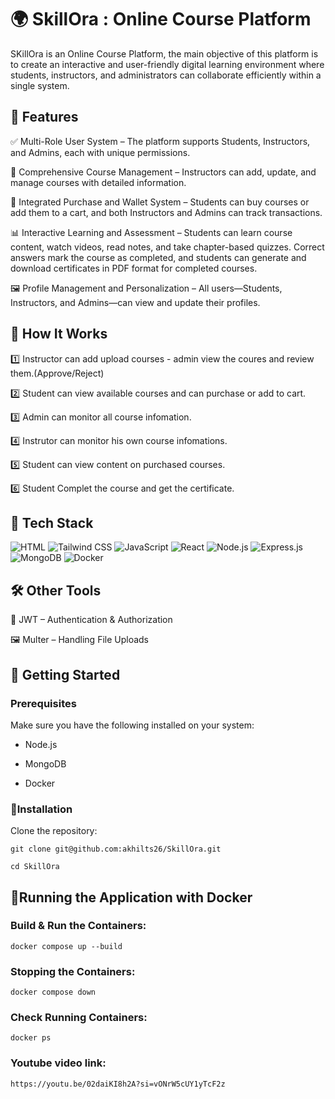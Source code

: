 # 🌍 SkillOra : Online Course Platform

SKillOra is an Online Course Platform, the main objective of this platform is to create an interactive and user-friendly digital learning environment where students, instructors, and administrators can collaborate efficiently within a single system.

## 🌟 Features

✅ Multi-Role User System – The platform supports Students, Instructors, and Admins, each with unique permissions.

💬 Comprehensive Course Management – Instructors can add, update, and manage courses with detailed information.

🎯 Integrated Purchase and Wallet System – Students can buy courses or add them to a cart, and both Instructors and Admins can track transactions.

📊 Interactive Learning and Assessment – Students can learn course content, watch videos, read notes, and take chapter-based quizzes. Correct answers mark the course as completed, and students can generate and download certificates in PDF format for completed courses.

🖼️ Profile Management and Personalization – All users—Students, Instructors, and Admins—can view and update their profiles.




## 🚀 How It Works

1️⃣ Instructor can add upload courses - admin view the coures and review them.(Approve/Reject)

2️⃣ Student can view available courses and can purchase or add to cart.

3️⃣ Admin can monitor all course infomation.

4️⃣ Instrutor can monitor his own course infomations.

5️⃣ Student can view content on purchased courses.

6️⃣ Student Complet the course and get the certificate.




## 📌 Tech Stack

![HTML](https://img.shields.io/badge/-HTML-E34F26?style=flat-square&logo=HTML5&logoColor=white)
![Tailwind CSS](https://img.shields.io/badge/-TailwindCSS-38B2AC?style=flat-square&logo=TailwindCSS&logoColor=white)
![JavaScript](https://img.shields.io/badge/-JavaScript-F7DF1E?style=flat-square&logo=JavaScript&logoColor=black)
![React](https://img.shields.io/badge/-React-61DAFB?style=flat-square&logo=React&logoColor=black)
![Node.js](https://img.shields.io/badge/-Node.js-339933?style=flat-square&logo=Node.js&logoColor=white)
![Express.js](https://img.shields.io/badge/-Express.js-000000?style=flat-square&logo=express&logoColor=white)
![MongoDB](https://img.shields.io/badge/-MongoDB-47A248?style=flat-square&logo=MongoDB&logoColor=white)
![Docker](https://img.shields.io/badge/-Docker-2496ED?style=flat-square&logo=Docker&logoColor=white)

## 🛠 Other Tools

🔐 JWT – Authentication & Authorization

🖼️ Multer – Handling File Uploads

## 🚀 Getting Started

### Prerequisites

Make sure you have the following installed on your system:

- Node.js

- MongoDB

- Docker

### 🔧Installation

Clone the repository:
```
git clone git@github.com:akhilts26/SkillOra.git

cd SkillOra
```
## 🐳Running the Application with Docker

### Build & Run the Containers:
```
docker compose up --build
```

### Stopping the Containers:
```
docker compose down
```

### Check Running Containers:
```
docker ps
```
### Youtube video link:
```
https://youtu.be/02daiKI8h2A?si=vONrW5cUY1yTcF2z
```


